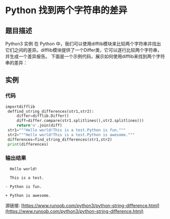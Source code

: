 # Python 找到两个字符串的差异

## 题目描述
Python3 实例
在 Python 中，我们可以使用difflib模块来比较两个字符串并找出它们之间的差异。difflib模块提供了一个Differ类，它可以逐行比较两个字符串，并生成一个差异报告。
下面是一个示例代码，展示如何使用difflib来找到两个字符串的差异：

## 实例
### 代码
```python
importdifflib
 deffind_string_differences(str1,str2):
     differ=difflib.Differ()
     diff=differ.compare(str1.splitlines(),str2.splitlines())
     return'n'.join(diff)
 str1="""Hello world!This is a test.Python is fun."""
 str2="""Hello world!This is a test.Python is awesome."""
 differences=find_string_differences(str1,str2)
 print(differences)
```
### 输出结果
```
  Hello world!
  This is a test.
- Python is fun.
+ Python is awesome.
```
源链接: [https://www.runoob.com/python3/python-string-difference.html](https://www.runoob.com/python3/python-string-difference.html)